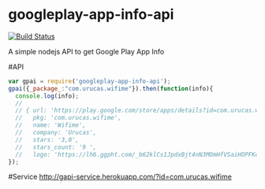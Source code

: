 # googleplay-app-info-api
[![Build Status](https://travis-ci.org/Urucas/googleplay-app-info-api.svg)](https://travis-ci.org/Urucas/googleplay-app-info-api)

A simple nodejs API to get Google Play App Info

#API
```javascript
var gpai = require('googleplay-app-info-api');
gpai({_package_:"com.urucas.wifime"}).then(function(info){
  console.log(info);
  // 
  // { url: 'https://play.google.com/store/apps/details?id=com.urucas.wifime',
  //   pkg: 'com.urucas.wifime',
  //   name: 'Wifime',
  //   company: 'Urucas',
  //   stars: '3,0',
  //   stars_count: '9 ',
  //   logo: 'https://lh6.ggpht.com/_b62klCs1JpdxBjt4nN3MOmHfVSaiHOPFKqVdB9Efgybe1FarmZn9Q92qLDdxGMjOg=w300' }
});
```

#Service
http://gapi-service.herokuapp.com/?id=com.urucas.wifime


